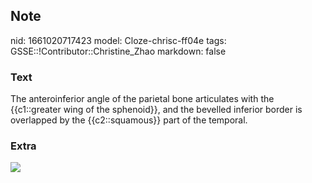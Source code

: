 ## Note
nid: 1661020717423
model: Cloze-chrisc-ff04e
tags: GSSE::!Contributor::Christine_Zhao
markdown: false

### Text
The anteroinferior angle of the parietal bone articulates with the {{c1::greater wing of the sphenoid}}, and the bevelled inferior border is overlapped by the {{c2::squamous}} part of the temporal.

### Extra
<img src="paste-5a3083c6ece36cd3e3523a6817634f4dcdab71b5.jpg">

